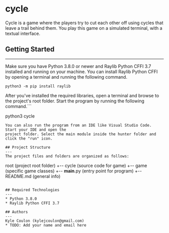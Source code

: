 # cycle

Cycle is a game where the players try to cut each other off using cycles that leave a trail behind them. You play this game
on a simulated terminal, with a textual interface.

## Getting Started

---

Make sure you have Python 3.8.0 or newer and Raylib Python CFFI 3.7 installed and running on your machine. You can install Raylib Python CFFI by opening a terminal and running the following command.

```
python3 -m pip install raylib
```

After you've installed the required libraries, open a terminal and browse to the project's root folder. Start the program by running the following command.```

python3 cycle

```
You can also run the program from an IDE like Visual Studio Code. Start your IDE and open the
project folder. Select the main module inside the hunter folder and click the "run" icon.

## Project Structure
---
The project files and folders are organized as follows:
```

root (project root folder)
+-- cycle (source code for game)
+-- game (specific game classes)
+-- **main**.py (entry point for program)
+-- README.md (general info)

```

## Required Technologies
---
* Python 3.8.0
* Raylib Python CFFI 3.7

## Authors
---
Kyle Coulon (kylejcoulon@gmail.com)
* TODO: Add your name and email here



```
